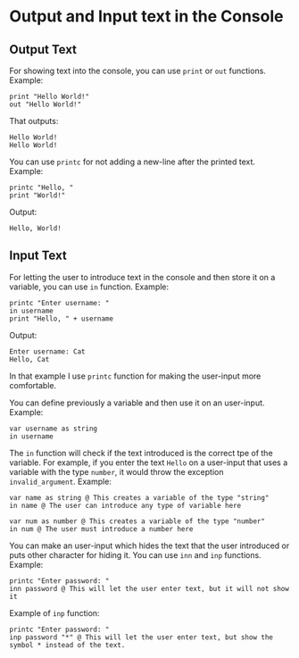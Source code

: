 # Output and Input text in the Console

## Output Text

For showing text into the console, you can use `print` or `out` functions. Example:

```
print "Hello World!"
out "Hello World!"
```
That outputs:
```
Hello World!
Hello World!
```
You can use `printc` for not adding a new-line after the printed text. Example:
```
printc "Hello, "
print "World!"
```
Output:
```
Hello, World!
```

## Input Text
For letting the user to introduce text in the console and then store it on a variable, you can use `in` function. Example:
```
printc "Enter username: "
in username
print "Hello, " + username
```
Output:
```
Enter username: Cat
Hello, Cat
```
In that example I use `printc` function for making the user-input more comfortable.

You can define previously a variable and then use it on an user-input. Example:
```
var username as string
in username
```
The `in` function will check if the text introduced is the correct tpe of the variable.
For example, if you enter the text `Hello` on a user-input that uses a variable with the type `number`, it would throw the exception `invalid_argument`. Example:
```
var name as string @ This creates a variable of the type "string"
in name @ The user can introduce any type of variable here

var num as number @ This creates a variable of the type "number"
in num @ The user must introduce a number here
```

You can make an user-input which hides the text that the user introduced or puts other character for hiding it. You can use `inn` and `inp` functions. Example:
```
printc "Enter password: "
inn password @ This will let the user enter text, but it will not show it
```
Example of `inp` function:
```
printc "Enter password: "
inp password "*" @ This will let the user enter text, but show the symbol * instead of the text.
```